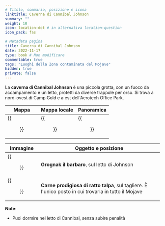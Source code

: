 ```yaml
---
# Titolo, sommario, posizione e icona
linktitle: Caverna di Cannibal Johnson
summary: ""
weight: 10
icon: location-dot # in alternativa location-question
icon_pack: fas

# Metadata pagina
title: Caverna di Cannibal Johnson
date: 2022-11-17
type: book # Non modificare
commentable: true
tags: "Luoghi della Zona contaminata del Mojave"
hidden: true
private: false
---
```


<div class="fnv">

La **caverna di Cannibal Johnson** è una piccola grotta, con un fuoco da accampamento e un letto, protetti da diverse trappole per orso. Si trova a nord-ovest di Camp Gold e a est dell'Aerotech Office Park.

| Mappa | Mappa locale | Panoramica |
| ----- | ------------ | ---------- |
|   {{<figure src="fnv/Cannibal_Johnsons_Cave_loc.webp">}}    | {{<figure src="fnv/Cannibal_local_map.webp">}}             |   {{<figure src="fnv/Cannibal_Johnsons_cave.webp">}}         | 

| Immagine | Oggetto e posizione |
| -------- | ------------------- |
|   {{<figure src="fnv/Grognak_Cannibal_Johnson's_cave.webp">}}       |   **Grognak il barbaro**, sul letto di Johnson                  |
|   {{<figure src="fnv/Mole_rat_wonder_meat.webp">}}       |  **Carne prodigiosa di ratto talpa**, sul tagliere. È l'unico posto in cui trovarla in tutto il Mojave                   |

**Note**:
- Puoi dormire nel letto di Cannibal, senza subire penalità

</div>

